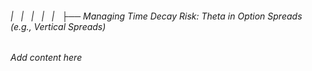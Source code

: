 ###### |   |   |   |   |   ├── Managing Time Decay Risk: Theta in Option Spreads (e.g., Vertical Spreads)

*Add content here*